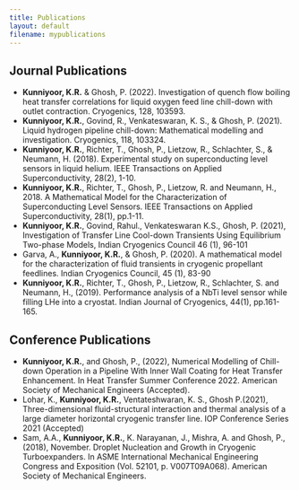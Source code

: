 ```yaml
---
title: Publications
layout: default
filename: mypublications
--- 
```


## Journal Publications
*	**Kunniyoor, K.R.** & Ghosh, P. (2022). Investigation of quench flow boiling heat transfer correlations for liquid oxygen feed line chill-down with outlet contraction. Cryogenics, 128, 103593.
*	**Kunniyoor, K.R.**, Govind, R., Venkateswaran, K. S., & Ghosh, P. (2021). Liquid hydrogen pipeline chill-down: Mathematical modelling and investigation. Cryogenics, 118, 103324.
*	**Kunniyoor, K.R.**, Richter, T., Ghosh, P., Lietzow, R., Schlachter, S., & Neumann, H. (2018). Experimental study on superconducting level sensors in liquid helium. IEEE Transactions on Applied Superconductivity, 28(2), 1-10.
*	**Kunniyoor, K.R.**, Richter, T., Ghosh, P., Lietzow, R. and Neumann, H., 2018. A Mathematical Model for the Characterization of Superconducting Level Sensors. IEEE Transactions on Applied Superconductivity, 28(1), pp.1-11.
*	**Kunniyoor, K.R.**, Govind, Rahul., Venkateswaran K.S., Ghosh, P. (2021), Investigation of Transfer Line Cool-down Transients Using Equilibrium Two-phase Models, Indian Cryogenics Council 46 (1), 96-101
*	Garva, A., **Kunniyoor, K.R.**, & Ghosh, P. (2020). A mathematical model for the characterization of fluid transients in cryogenic propellant feedlines. Indian Cryogenics Council, 45 (1), 83-90
*	**Kunniyoor, K.R.**, Richter, T., Ghosh, P., Lietzow, R., Schlachter, S. and Neumann, H., (2019). Performance analysis of a NbTi level sensor while filling LHe into a cryostat. Indian Journal of Cryogenics, 44(1), pp.161-165.

## Conference Publications
*	**Kunniyoor, K.R.**, and Ghosh, P., (2022), Numerical Modelling of Chill-down Operation in a Pipeline With Inner Wall Coating for Heat Transfer Enhancement. In Heat Transfer Summer Conference 2022. American Society of Mechanical Engineers (Accepted).
*	Lohar, K., **Kunniyoor, K.R.**, Ventateshwaran, K. S., Ghosh P.(2021), Three-dimensional fluid-structural interaction and thermal analysis of a large diameter horizontal cryogenic transfer line. IOP Conference Series 2021 (Accepted)
*	Sam, A.A., **Kunniyoor, K.R.**, K. Narayanan, J., Mishra, A. and Ghosh, P., (2018), November. Droplet Nucleation and Growth in Cryogenic Turboexpanders. In ASME International Mechanical Engineering Congress and Exposition (Vol. 52101, p. V007T09A068). American Society of Mechanical Engineers.
